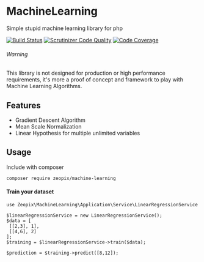 # MachineLearning
Simple stupid machine learning library for php

[![Build Status](https://scrutinizer-ci.com/g/zeopix/MachineLearning/badges/build.png?b=master)](https://scrutinizer-ci.com/g/zeopix/MachineLearning/build-status/master)
[![Scrutinizer Code Quality](https://scrutinizer-ci.com/g/zeopix/MachineLearning/badges/quality-score.png?b=master)](https://scrutinizer-ci.com/g/zeopix/MachineLearning/?branch=master)
[![Code Coverage](https://scrutinizer-ci.com/g/zeopix/MachineLearning/badges/coverage.png?b=master)](https://scrutinizer-ci.com/g/zeopix/MachineLearning/?branch=master)

###### Warning
This library is not designed for production or high performance requirements, it's more a proof of concept and framework to play with Machine Learning Algorithms.

## Features
- Gradient Descent Algorithm
- Mean Scale Normalization
- Linear Hypothesis for multiple unlimited variables

## Usage
Include with composer
```
composer require zeopix/machine-learning
```

#### Train your dataset
```
use Zeopix\MachineLearning\Application\Service\LinearRegressionService

$linearRegressionService = new LinearRegressionService();
$data = [
 [[2,3], 1],
 [[4,6], 2]
];
$training = $linearRegressionService->train($data);

$prediction = $training->predict([8,12]);
```

